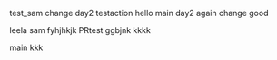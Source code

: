 test_sam
change
day2
testaction
hello 
 main
day2
again change
good 


leela
sam
fyhjhkjk
PRtest
ggbjnk
kkkk

main
kkk
